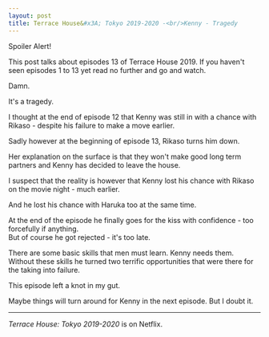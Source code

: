 ```yaml
---
layout: post
title: Terrace House&#x3A; Tokyo 2019-2020 -<br/>Kenny - Tragedy 
---
```


<div class="message">
  Spoiler Alert!  
  
  This post talks about episodes 13 of Terrace House 2019.  If you haven't seen episodes 1 to 13 yet read no further
  and go and watch.
</div>

Damn.

It's a tragedy.

I thought at the end of episode 12 that Kenny was still in with a chance with Rikaso - despite his failure to make a 
move earlier.

Sadly however at the beginning of episode 13, Rikaso turns him down.

Her explanation on the surface is that they won't make good long term partners and Kenny has decided to leave the house.

I suspect that the reality is however that Kenny lost his chance with Rikaso on the movie night - much earlier.

And he lost his chance with Haruka too at the same time.

At the end of the episode he finally goes for the kiss with confidence - too forcefully if anything.  
But of course he got rejected - it's too late.

There are some basic skills that men must learn.  Kenny needs them.   Without these skills he turned two terrific 
opportunities that were there for the taking into failure.

This episode left a knot in my gut.  

Maybe things will turn around for Kenny in the next episode.  But I doubt it.

----
 
_Terrace House: Tokyo 2019-2020_ is on Netflix.
